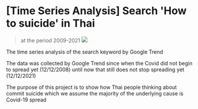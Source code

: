 # [Time Series Analysis] Search 'How to suicide' in Thai 
> at the period 2009-2021
![](https://i.ibb.co/tmt9ZZF/BFFA88-E7-C35-C-4236-8-AD0-91-A8179-A9-FB8.jpg)

The time series analysis of the search keyword by Google Trend 

The data was collected by Google Trend since when the Covid did not begin to spread yet (12/12/2008) until now that still does not stop spreading yet (12/12/2021)

The purpose of this project is to show how Thai people thinking about commit suicide which we assume the majority of the underlying cause is Covid-19 spread
